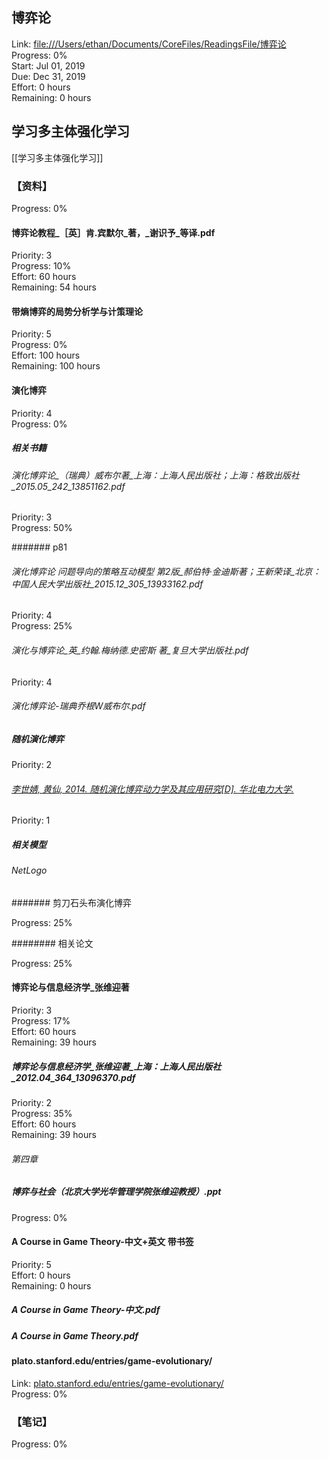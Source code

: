 ## 博弈论  
  
Link: [file:///Users/ethan/Documents/CoreFiles/ReadingsFile/博弈论][13]  
Progress: 0%  
Start: Jul 01, 2019  
Due: Dec 31, 2019  
Effort: 0 hours  
Remaining: 0 hours  


## 学习多主体强化学习

[[学习多主体强化学习]]

  
### 【资料】  
  
Progress: 0%  
  
#### 博弈论教程_［英］肯.宾默尔_著，_谢识予_等译.pdf  
  
Priority: 3  
Progress: 10%  
Effort: 60 hours  
Remaining: 54 hours  
  
#### 带熵博弈的局势分析学与计策理论  
  
Priority: 5  
Progress: 0%  
Effort: 100 hours  
Remaining: 100 hours  
  
#### 演化博弈  
  
Priority: 4  
Progress: 0%  
  
##### 相关书籍  
  
###### 演化博弈论_（瑞典）威布尔著_上海：上海人民出版社；上海：格致出版社_2015.05_242_13851162.pdf  
  
Priority: 3  
Progress: 50%  
  
####### p81  
  
###### 演化博弈论  问题导向的策略互动模型  第2版_郝伯特·金迪斯著；王新荣译_北京：中国人民大学出版社_2015.12_305_13933162.pdf  
  
Priority: 4  
Progress: 25%  
  
###### 演化与博弈论_英_约翰.梅纳德.史密斯 著_复旦大学出版社.pdf  
  
Priority: 4  
  
###### 演化博弈论-瑞典乔根W威布尔.pdf  
  
##### 随机演化博弈  
  
Priority: 2  
  
###### [ 李世婧, 黄仙, 2014. 随机演化博弈动力学及其应用研究[D]. 华北电力大学. ][14]  
  
  
Priority: 1  
  
##### 相关模型  
  
###### NetLogo  
  
####### 剪刀石头布演化博弈  
  
Progress: 25%  
  
######## 相关论文  
  
Progress: 25%  
  
#### 博弈论与信息经济学_张维迎著  
  
Priority: 3  
Progress: 17%  
Effort: 60 hours  
Remaining: 39 hours  



##### 博弈论与信息经济学_张维迎著_上海：上海人民出版社_2012.04_364_13096370.pdf  
  
Priority: 2  
Progress: 35%  
Effort: 60 hours  
Remaining: 39 hours  
  
###### 第四章  
  
##### 博弈与社会（北京大学光华管理学院张维迎教授）.ppt  
  
Progress: 0%  
  
#### A Course in Game Theory-中文+英文 带书签  
  
Priority: 5  
Effort: 0 hours  
Remaining: 0 hours  
  
##### A Course in Game Theory-中文.pdf  
  
##### A Course in Game Theory.pdf  
  
#### plato.stanford.edu/entries/game-evolutionary/  
  
Link: [plato.stanford.edu/entries/game-evolutionary/][15]  
Progress: 0%  
  
### 【笔记】  
  
Progress: 0%  






  
  
[1]: ithoughts://open?path=/iCloud/MLMS/Projects%20Management.itmz&topic=17706E73-1098-4894-88F9-B79FC62D5F25  
[2]: https://campus.swarma.org/mobile/course/2104  
[3]: https://campus.swarma.org/course/51%5BChuckle  
[4]: file:///Users/ethan/Documents/CoreFiles/ReadingsFile/%E6%95%B0%E5%AD%A6/%E5%BC%A0%E9%87%8F  
[5]: ithoughts://open?path=/Local/Documents/CoreFiles/ResearchFile/Mathematics/reference/%E6%95%B0%E5%AD%A6%E4%B8%8E%E5%A4%8D%E6%9D%82%E7%A7%91%E5%AD%A6%E6%96%87%E7%8C%AE%E5%88%86%E6%9E%90.itmz&topic=C5ADDA21-30F4-4508-A7AE-18070C7F37DB  
[6]: https://www.zhihu.com/column/c_1159525825714970624  
[7]: marginnote3app://notebook/E98E2EEE-34B8-462A-A641-8470E70A07E8  
[8]: file:///Users/ethan/Documents/CoreFiles/ReadingsFile/%E7%B3%BB%E7%BB%9F%E7%A7%91%E5%AD%A6/%E5%A4%8D%E6%9D%82%E7%BD%91%E7%BB%9C/%E3%80%8A%E5%A4%8D%E6%9D%82%E7%BD%91%E7%BB%9C%E7%90%86%E8%AE%BA%E5%8F%8A%E5%85%B6%E5%BA%94%E7%94%A8%E3%80%8B%E8%AF%BB%E4%B9%A6%E7%AC%94%E8%AE%B0.docx  
[9]: file:///Users/ethan/Documents/CoreFiles/ReadingsFile/%E7%B3%BB%E7%BB%9F%E7%A7%91%E5%AD%A6/%E5%A4%8D%E6%9D%82%E7%BD%91%E7%BB%9C/%E5%A4%8D%E6%9D%82%E7%BD%91%E7%BB%9C%E7%AE%97%E6%B3%95%E4%B8%8E%E5%BA%94%E7%94%A8_%E5%8C%97%E4%BA%AC%EF%BC%9A%E5%9B%BD%E9%98%B2%E5%B7%A5%E4%B8%9A%E5%87%BA%E7%89%88%E7%A4%BE_P293_2015.07_13803581.pdf  
[10]: file:///Users/ethan/Documents/CoreFiles/ReadingsFile/%E7%B3%BB%E7%BB%9F%E7%A7%91%E5%AD%A6/%E5%A4%8D%E6%9D%82%E7%BD%91%E7%BB%9C/%E7%BD%91%E7%BB%9C%E7%A7%91%E5%AD%A6%20%20%E5%8E%9F%E7%90%86%E4%B8%8E%E5%BA%94%E7%94%A8__%EF%BC%88%E7%BE%8E%EF%BC%89%E8%B7%AF%E6%98%93%E6%96%AF%E8%91%97_%E5%8C%97%E4%BA%AC%EF%BC%9A%E6%9C%BA%E6%A2%B0%E5%B7%A5%E4%B8%9A%E5%87%BA%E7%89%88%E7%A4%BE_P338_2011.09_12938788.pdf  
[11]: file:///Users/ethan/Documents/CoreFiles/ReadingsFile/%E7%B3%BB%E7%BB%9F%E7%A7%91%E5%AD%A6/%E5%A4%8D%E6%9D%82%E7%BD%91%E7%BB%9C/%E7%BD%91%E7%BB%9C%E7%A7%91%E5%AD%A6%E5%BC%95%E8%AE%BA__%EF%BC%88%E7%BE%8E%EF%BC%89%E7%BA%BD%E6%9B%BC%E8%91%97_%E5%8C%97%E4%BA%AC%EF%BC%9A%E7%94%B5%E5%AD%90%E5%B7%A5%E4%B8%9A%E5%87%BA%E7%89%88%E7%A4%BE_2014.01_P488_13487416.pdf  

[13]: file:///Users/ethan/Documents/CoreFiles/ReadingsFile/%E5%8D%9A%E5%BC%88%E8%AE%BA  
[14]: zotero://select/library/items/8KKNPDSS  
[15]: https://plato.stanford.edu/entries/game-evolutionary/  
[16]: marginnote3app://notebook/E98E2EEE-34B8-462A-A641-8470E70A07E8  
[17]: https://www.zhihu.com/column/c_1250083259557122048  
[18]: https://zhuanlan.zhihu.com/p/31734839  
[19]: https://boris-marinov.github.io/category-theory-illustrated/  
[20]: https://campus.swarma.org/course/2723  
[21]: https://zhuanlan.zhihu.com/p/32182423  
[22]: https://zhuanlan.zhihu.com/p/32182423  
[23]: https://swarma.feishu.cn/docs/doccnvTKQBtyni4FeEHoTRYjF9f  
[24]: https://campus.swarma.org/course/3106/study  
[25]: ithoughts://open?path=/iCloud/MLMS/Projects%20Management.itmz&topic=CE22ACD6-3E1F-4C77-BCAB-0CCDD52E4432  
[26]: https://campus.swarma.org/course/2666/study  
[27]: https://campus.swarma.org/course/1028/study  
[28]: https://m.igetget.com/share/course/pay/detail?id=b0rNAzaYOj7VyPMsljK8P54m6wlk12  
[29]: https://m.igetget.com/share/course/pay/detail?id=b0rNAzaYOj7VyPMsljK8P54m6wlk12  
[30]: http://m.igetget.com/native/achievement/challenge#/challenge/home?challengeId=610c09d0ed5e46d482e44901&user_id_alias=ey3gN0VGZXzxjj6Gverx4D7baqjEmA  
[31]: https://m.igetget.com/share/course/pay/detail?id=b0rNAzaYOj7VyPMsljK8P54m6wlk12  
[32]: file:///Users/ethan/Documents/CoreFiles/ReadingsFile/%E6%95%B0%E5%AD%A6/%E5%9B%BE%E8%AE%BA  
[33]: marginnote3app://notebook/927673B3-1A25-4E6D-A30B-4E6F9369C21E  
[34]: file:///Users/ethan/Documents/CoreFiles/ReadingsFile/%E6%95%B0%E5%AD%A6/%E5%BE%AE%E5%88%86%E6%96%B9%E7%A8%8B  
[35]: file:///Users/ethan/Documents/CoreFiles/ReadingsFile/%E6%95%B0%E5%AD%A6/%E5%BE%AE%E5%88%86%E6%96%B9%E7%A8%8B/%E5%B8%B8%E5%BE%AE%E5%88%86%E6%96%B9%E7%A8%8B%20%E5%B8%A6%E4%B9%A6%E7%AD%BE.pdf  
[36]: marginnote3app://notebook/927673B3-1A25-4E6D-A30B-4E6F9369C21E  
[37]: marginnote3app://notebook/927673B3-1A25-4E6D-A30B-4E6F9369C21E  
[38]: marginnote3app://notebook/927673B3-1A25-4E6D-A30B-4E6F9369C21E  
[39]: file:///Users/ethan/Library/CloudStorage/iCloud%20Drive/Documents/CoreFiles/ReadingsFile/%E6%95%B0%E6%8D%AE%E7%A7%91%E5%AD%A6  
[40]: file:///Users/ethan/Documents/CoreFiles/ReadingsFile/%E6%95%B0%E6%8D%AE%E7%A7%91%E5%AD%A6/%E6%97%B6%E9%97%B4%E5%BA%8F%E5%88%97  
[41]: file:///Users/ethan/Library/CloudStorage/iCloud%20Drive/Documents/CoreFiles/ReadingsFile/%E7%BB%9F%E8%AE%A1%E5%AD%A6%E5%92%8C%E6%A6%82%E7%8E%87%E8%AE%BA/%E5%A4%9A%E5%85%83%E5%BA%94%E7%94%A8%E7%BB%9F%E8%AE%A1  
[42]: file:///Users/ethan/Documents/CoreFiles/ReadingsFile/%E6%95%B0%E5%AD%A6/%E6%95%B0%E5%AD%A6%E7%A7%91%E6%99%AE/%E9%80%9A%E4%BF%97%E6%95%B0%E5%AD%A6%E5%90%8D%E8%91%97%E8%AF%91%E4%B8%9B  
[43]: marginnote3app://notebook/875A5B86-246E-4A3D-805C-44D53E1FF052  
[44]: obsidian://open?vault=NotesFile&file=Subjects%2F%E7%89%A9%E7%90%86%2F%E6%9C%89%E8%B6%A3%E7%89%A9%E7%90%86%2F%E7%8E%A9%E5%85%B7%E7%90%86%E8%AE%BA%EF%BC%9A%E9%98%B4%E9%98%B3%E4%BA%94%E8%A1%8C%E7%9A%84%E8%A7%84%E8%8C%83%E5%8A%A8%E5%8A%9B%E5%AD%A6%20-%20%E7%AE%80%E4%B9%A6.webarchive  
[45]: https://us02web.zoom.us/rec/share/UARrJrmDwcDdmS7WyOWl-xd9cgh5dDxYTceUmpPgdn1Hfefh272brGRxXI2C137n.ZlNEy5E3aReTLaqc  
[46]: file:///Volumes/P/Ethan/UsefulFiles/ReadingsFile/%E7%B3%BB%E7%BB%9F%E7%A7%91%E5%AD%A6/%E6%B7%B7%E6%B2%8C%E4%B8%8E%E5%88%86%E5%BD%A2%E7%A7%91%E5%AD%A6%E7%9A%84%E6%96%B0%E7%96%86%E7%95%8C.pdf  
[47]: file:///Volumes/P/Ethan/UsefulFiles/ReadingsFile/%E7%B3%BB%E7%BB%9F%E7%A7%91%E5%AD%A6/%E3%80%8A%E9%9A%90%E7%A7%A9%E5%BA%8F-%E9%80%82%E5%BA%94%E6%80%A7%E9%80%A0%E5%B0%B1%E5%A4%8D%E6%9D%82%E6%80%A7%E3%80%8BJohn%20Holland.pdf  
[48]: file:///Users/ethan/Documents/Ethan/CoreFiles/ProgramsFile/%E9%9B%86/%E3%80%90alias%20Mac%E3%80%91/%E3%80%90%E9%98%85%E8%AF%BB%E3%80%91/%E3%80%90%E6%95%B0%E5%AD%A6%E3%80%91/%E9%80%9A%E4%BF%97%E6%95%B0%E5%AD%A6%E5%90%8D%E8%91%97%E8%AF%91%E4%B8%9B22%20%E6%B8%B8%E6%88%8F_%E8%87%AA%E7%84%B6%E8%A7%84%E5%BE%8B%E6%94%AF%E9%85%8D%E5%81%B6%E7%84%B6%E6%80%A7.pdf  
[49]: file:///Users/ethan/Documents/CoreFiles/ReadingsFile/%E6%95%B0%E5%AD%A6/%E4%BC%98%E5%8C%96  
